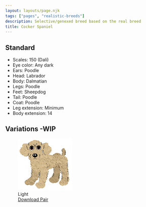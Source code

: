 ```yaml
---
layout: layouts/page.njk
tags: ["pages", "realistic-breeds"]
description: Selective/genexed breed based on the real breed
title: Cocker Spaniel
---
```


## Standard

- Scales: 150 (Dali)
- Eye color: Any dark
- Ears: Poodle
- Head: Labrador
- Body: Dalmatian
- Legs: Poodle
- Feet: Sheepdog
- Tail: Poodle
- Coat: Poodle
- Leg extension: Minimum
- Body extension: 14

## Variations -WIP

<div class="breed-pics">

  <div>
    <figure>
      <img src="/public/images/cocker.png">
      <figcaption> Light<br/>
       <a href="/public/downloads/cocker-light.zip?v=1629161290536">Download Pair</a></figcaption>
    </figure>
  </div>

</div>
